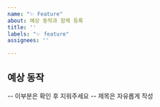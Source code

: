 ```yaml
---
name: "✨ Feature"
about: 예상 동작과 함께 등록
title: ''
labels: "✨ feature"
assignees: ''

---
```


## 예상 동작

-- 이부분은 확인 후 지워주세요 --
제목은 자유롭게 작성
